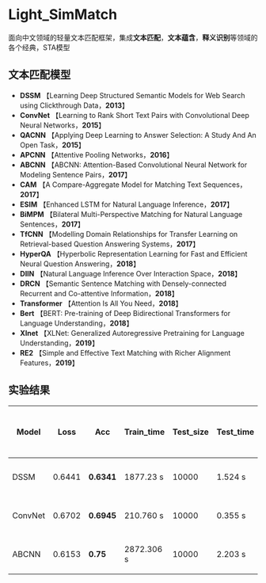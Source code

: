 # Light_SimMatch
面向中文领域的轻量文本匹配框架，集成**文本匹配**，**文本蕴含**，**释义识别**等领域的各个经典，STA模型

## 文本匹配模型
- **DSSM** 【Learning Deep Structured Semantic Models 
 for Web Search using Clickthrough Data，**2013**】  
- **ConvNet** 【Learning to Rank Short Text Pairs with Convolutional Deep
Neural Networks，**2015**】
- **QACNN** 【Applying Deep Learning to Answer Selection: A Study And An Open Task，**2015**】
- **APCNN** 【Attentive Pooling Networks，**2016**】
- **ABCNN** 【ABCNN: Attention-Based Convolutional Neural Network
for Modeling Sentence Pairs，**2017**】
- **CAM** 【A Compare-Aggregate Model for Matching
Text Sequences，**2017**】
- **ESIM** 【Enhanced LSTM for Natural Language Inference，**2017**】
- **BiMPM** 【Bilateral Multi-Perspective
Matching for Natural Language Sentences，**2017**】
- **TfCNN** 【Modelling Domain Relationships for Transfer Learning on Retrieval-based Question Answering Systems，**2017**】
- **HyperQA** 【Hyperbolic Representation Learning for Fast and Efficient Neural Question Answering，**2018**】
- **DIIN** 【Natural Language Inference Over
Interaction Space，**2018**】
- **DRCN** 【Semantic Sentence Matching with Densely-connected
Recurrent and Co-attentive Information，**2018**】
- **Transformer** 【Attention Is All You Need，**2018**】
- **Bert** 【BERT: Pre-training of Deep Bidirectional Transformers for Language Understanding，**2018**】
- **Xlnet** 【XLNet: Generalized Autoregressive Pretraining for Language Understanding，**2019**】
- **RE2** 【Simple and Effective Text Matching with Richer Alignment Features，**2019**】

## 实验结果
|Model|Loss|Acc|Train_time|Test_size|Test_time|Best_epoch|输入说明|论文地址|年份|  
|-|-|-|-|-|-|-|-|-|-|  
|DSSM|0.6441|**0.6341**|1877.23 s|10000|1.524 s|15|字向量|[DSSM](https://posenhuang.github.io/papers/cikm2013_DSSM_fullversion.pdf)|2013|    
|ConvNet|0.6702|**0.6945**|210.760 s|10000|0.355 s|6|字向量|[ConvNet](http://citeseerx.ist.psu.edu/viewdoc/download?doi=10.1.1.723.6492&rep=rep1&type=pdf)|2015|
|ABCNN|0.6153|**0.75**|2872.306 s|10000|2.203 s|29|字向量|[ABCNN](https://arxiv.org/pdf/1512.05193.pdf)|2017|

